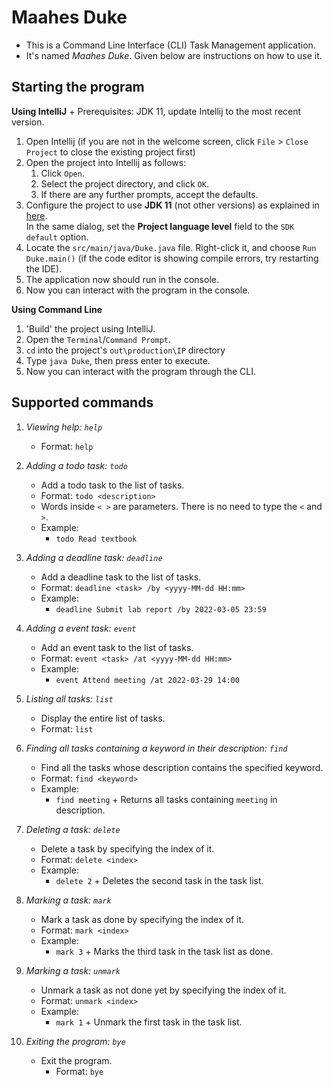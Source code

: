 # Maahes Duke 

* This is a Command Line Interface (CLI) Task Management application. 
* It's named _Maahes Duke_. Given below are instructions on how to use it.

## Starting the program

**Using IntelliJ** +
Prerequisites: JDK 11, update Intellij to the most recent version.

1. Open Intellij (if you are not in the welcome screen, click `File` > `Close Project` to close the existing project first)
2. Open the project into Intellij as follows:
   1. Click `Open`.
   2. Select the project directory, and click `OK`.
   3. If there are any further prompts, accept the defaults.
3. Configure the project to use **JDK 11** (not other versions) as explained in [here](https://www.jetbrains.com/help/idea/sdk.html#set-up-jdk).<br>
   In the same dialog, set the **Project language level** field to the `SDK default` option.
4. Locate the `src/main/java/Duke.java` file. Right-click it, and choose `Run Duke.main()` (if the code editor is showing compile errors, try restarting the IDE). 
5. The application now should run in the console.
6. Now you can interact with the program in the console.

**Using Command Line**

1. 'Build' the project using IntelliJ.
2. Open the `Terminal`/`Command Prompt`.
3. `cd` into the project's `out\production\IP` directory
4. Type `java Duke`, then press enter to execute.
5. Now you can interact with the program through the CLI.

## Supported commands
1. *Viewing help: `help`*
   * Format: `help`

2. *Adding a todo task: `todo`*
   * Add a todo task to the list of tasks.
   * Format: `todo <description>`
   * Words inside `< >` are parameters. There is no need to type the `<` and `>`.
   * Example:
     * `todo Read textbook`

3. *Adding a deadline task: `deadline`*
   * Add a deadline task to the list of tasks.
   * Format: `deadline <task> /by <yyyy-MM-dd HH:mm>`
   * Example:
     * `deadline Submit lab report /by 2022-03-05 23:59`
   
4. *Adding a event task: `event`*
   * Add an event task to the list of tasks.
   * Format: `event <task> /at <yyyy-MM-dd HH:mm>`
   * Example:
     * `event Attend meeting /at 2022-03-29 14:00`

5. *Listing all tasks: `list`*
   * Display the entire list of tasks.
   * Format: `list`

6. *Finding all tasks containing a keyword in their description: `find`*
   * Find all the tasks whose description contains the specified keyword.
   * Format: `find <keyword>`
   * Example:
     * `find meeting` + 
      Returns all tasks containing `meeting` in description.

7. *Deleting a task: `delete`*
   * Delete a task by specifying the index of it.
   * Format: `delete <index>`
   * Example:
     * `delete 2` +
      Deletes the second task in the task list.

8. *Marking a task: `mark`*
   * Mark a task as done by specifying the index of it.
   * Format: `mark <index>`
   * Example:
      * `mark 3` +
        Marks the third task in the task list as done.

9. *Marking a task: `unmark`*
   * Unmark a task as not done yet by specifying the index of it.
   * Format: `unmark <index>`
   * Example:
      * `mark 1` +
        Unmark the first task in the task list.
      
10. *Exiting the program: `bye`*
    * Exit the program.
      * Format: `bye`